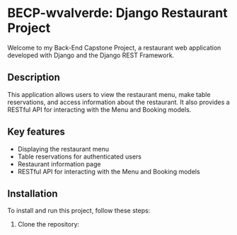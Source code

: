 # BECP-wvalverde: Django Restaurant Project

Welcome to my Back-End Capstone Project, a restaurant web application developed with Django and the Django REST Framework.

## Description

This application allows users to view the restaurant menu, make table reservations, and access information about the restaurant. It also provides a RESTful API for interacting with the Menu and Booking models.

## Key features

- Displaying the restaurant menu
- Table reservations for authenticated users
- Restaurant information page
- RESTful API for interacting with the Menu and Booking models

## Installation

To install and run this project, follow these steps:

1. Clone the repository:

